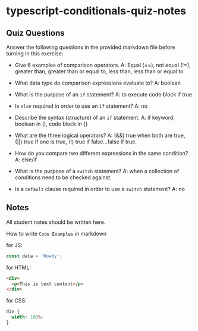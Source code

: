 # typescript-conditionals-quiz-notes

## Quiz Questions

Answer the following questions in the provided markdown file before turning in this exercise:

- Give 6 examples of comparison operators.
  A: Equal (==), not equal (!=), greater than, greater than or equal to, less than, less than or equal to.

- What data type do comparison expressions evaluate to?
  A: boolean
- What is the purpose of an `if` statement?
  A: to execute code block if true
- Is `else` required in order to use an `if` statement?
  A: no
- Describe the syntax (structure) of an `if` statement.
  A: if keyword, boolean in (), code block in {}
- What are the three logical operators?
  A: (&&) true when both are true, (||) true if one is true, (!) true if false...false if true.
- How do you compare two different expressions in the same condition?
  A: else/if
- What is the purpose of a `switch` statement?
  A: when a collection of conditions need to be checked against.
- Is a `default` clause required in order to use a `switch` statement?
  A: no

## Notes

All student notes should be written here.

How to write `Code Examples` in markdown

for JS:

```javascript
const data = 'Howdy';
```

for HTML:

```html
<div>
  <p>This is text content</p>
</div>
```

for CSS:

```css
div {
  width: 100%;
}
```
